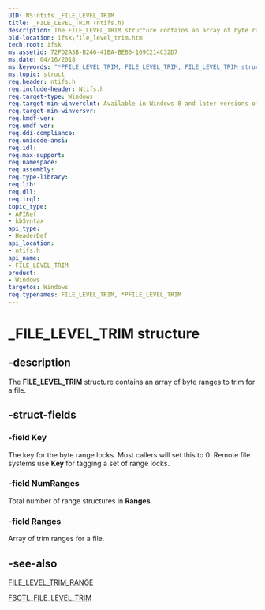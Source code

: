 ```yaml
---
UID: NS:ntifs._FILE_LEVEL_TRIM
title: _FILE_LEVEL_TRIM (ntifs.h)
description: The FILE_LEVEL_TRIM structure contains an array of byte ranges to trim for a file.
old-location: ifsk\file_level_trim.htm
tech.root: ifsk
ms.assetid: 72FD2A3B-B246-41BA-BEB6-169C214C32D7
ms.date: 04/16/2018
ms.keywords: "*PFILE_LEVEL_TRIM, FILE_LEVEL_TRIM, FILE_LEVEL_TRIM structure [Installable File System Drivers], PFILE_LEVEL_TRIM, PFILE_LEVEL_TRIM structure pointer [Installable File System Drivers], _FILE_LEVEL_TRIM, ifsk.file_level_trim, ntifs/FILE_LEVEL_TRIM, ntifs/PFILE_LEVEL_TRIM"
ms.topic: struct
req.header: ntifs.h
req.include-header: Ntifs.h
req.target-type: Windows
req.target-min-winverclnt: Available in Windows 8 and later versions of Windows.
req.target-min-winversvr: 
req.kmdf-ver: 
req.umdf-ver: 
req.ddi-compliance: 
req.unicode-ansi: 
req.idl: 
req.max-support: 
req.namespace: 
req.assembly: 
req.type-library: 
req.lib: 
req.dll: 
req.irql: 
topic_type:
- APIRef
- kbSyntax
api_type:
- HeaderDef
api_location:
- ntifs.h
api_name:
- FILE_LEVEL_TRIM
product:
- Windows
targetos: Windows
req.typenames: FILE_LEVEL_TRIM, *PFILE_LEVEL_TRIM
---
```


# _FILE_LEVEL_TRIM structure


## -description


The <b>FILE_LEVEL_TRIM</b> structure contains an array of byte ranges to trim for a file.


## -struct-fields




### -field Key

The key for the byte range locks. Most callers will set this to 0. Remote file systems use <b>Key</b> for tagging a set of range locks.


### -field NumRanges

Total number of range structures in <b>Ranges</b>.


### -field Ranges

Array of trim ranges for a file.


## -see-also




<a href="https://msdn.microsoft.com/library/windows/hardware/hh406405">FILE_LEVEL_TRIM_RANGE</a>



<a href="https://msdn.microsoft.com/library/windows/hardware/hh451098">FSCTL_FILE_LEVEL_TRIM</a>
 

 

